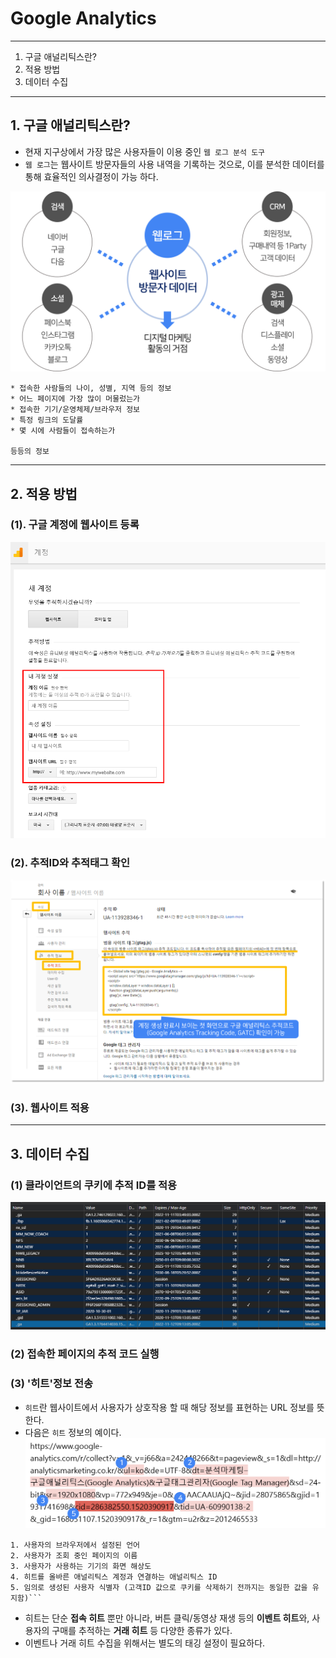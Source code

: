 # Google Analytics

---

1. 구글 애널리틱스란?
2. 적용 방법
3. 데이터 수집

---


## 1. 구글 애널리틱스란?

* 현재 지구상에서 가장 많은 사용자들이 이용 중인 `웹 로그 분석 도구`
* `웹 로그`는 웹사이트 방문자들의 사용 내역을 기록하는 것으로, 이를 분석한 데이터를 통해 효율적인 의사결정이 가능 하다.


![](images/01.png)

```
* 접속한 사람들의 나이, 성별, 지역 등의 정보
* 어느 페이지에 가장 많이 머물렀는가
* 접속한 기기/운영체제/브라우저 정보
* 특정 링크의 도달률
* 몇 시에 사람들이 접속하는가

등등의 정보
```



---

## 2. 적용 방법

### (1). 구글 계정에 웹사이트 등록

![](images/03.png)

### (2). 추적ID와 추적태그 확인

![](images/04.png)

### (3). 웹사이트 적용

---

## 3. 데이터 수집

### (1) 클라이언트의 쿠키에 추적 ID를 적용

![](images/02.png)

### (2) 접속한 페이지의 추적 코드 실행

### (3) '히트'정보 전송

* `히트`란 웹사이트에서 사용자가 상호작용 할 때 해당 정보를 표현하는 URL 정보를 뜻한다.
* 다음은 `히트` 정보의 예이다.
![](images/05.png)

```
1. 사용자의 브라우저에서 설정된 언어
2. 사용자가 조회 중인 페이지의 이름
3. 사용자가 사용하는 기기의 화면 해상도
4. 히트를 올바른 애널리틱스 계정과 연결하는 애널리틱스 ID
5. 임의로 생성된 사용자 식별자 (고객ID 값으로 쿠키를 삭제하기 전까지는 동일한 값을 유지함)```
```
* 히트는 단순 **접속 히트** 뿐만 아니라, 버튼 클릭/동영상 재생 등의 **이벤트 히트**와, 사용자의 구매를 추적하는 **거래 히트** 등 다양한 종류가 있다.
* 이벤트나 거래 히트 수집을 위해서는 별도의 태깅 설정이 필요하다.